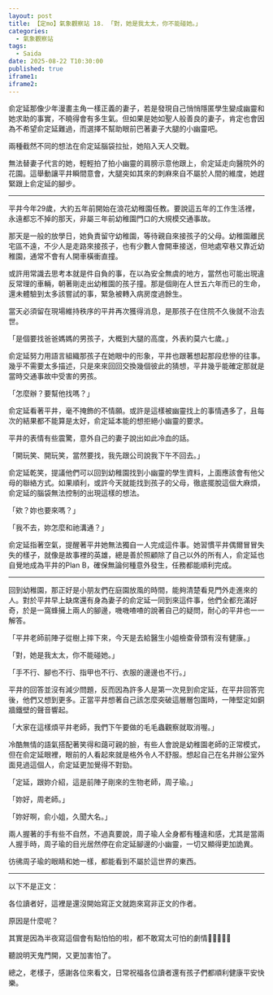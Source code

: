 ```yaml
---
layout: post
title: 【定mo】氣象觀察站 18. 「對，她是我太太，你不能碰她。」
categories:
  - 氣象觀察站
tags:
  - Saida
date: 2025-08-22 T10:30:00
published: true
iframe1: 
iframe2:
---
```

俞定延那像少年漫畫主角一樣正義的妻子，若是發現自己悄悄隱匿學生變成幽靈和她求助的事實，不曉得會有多生氣。但如果是她如聖人般善良的妻子，肯定也會因為不希望俞定延難過，而選擇不幫助眼前巴著妻子大腿的小幽靈吧。

兩種截然不同的想法在俞定延腦袋拉扯，她陷入天人交戰。

無法替妻子代言的她，輕輕拍了拍小幽靈的肩膀示意他跟上，俞定延走向醫院外的花園。這舉動讓平井瞬間意會，大腿突如其來的刺麻來自不屬於人間的維度，她趕緊跟上俞定延的腳步。

---

平井今年29歲，大約五年前開始在浪花幼稚園任教。要說這五年的工作生活裡，永遠都忘不掉的那天，非屬三年前幼稚園門口的大規模交通事故。

那天是一般的放學日，她負責留守幼稚園，等待親自來接孩子的父母。幼稚園離民宅區不遠，不少人是走路來接孩子，也有少數人會開車接送，但地處窄巷又靠近幼稚園，通常不會有人開車橫衝直撞。

或許用常識去思考本就是件自負的事，在以為安全無虞的地方，當然也可能出現違反常理的車輛，朝著剛走出幼稚園的孩子撞。那是個剛在人世五六年而已的生命，還未體驗到太多該嘗試的事，緊急被轉入病房度過餘生。

當天必須留在現場維持秩序的平井再次獲得消息，是那孩子在住院不久後就不治去世。

「是個要找爸爸媽媽的男孩子，大概到大腿的高度，外表約莫六七歲。」

俞定延努力用語言組織那孩子在她眼中的形象，平井也跟著想起那段悲慘的往事。幾乎不需要太多描述，只是來來回回交換幾個彼此的猜想，平井幾乎能確定那就是當時交通事故中受害的男孩。

「怎麼辦？要幫他找嗎？」

俞定延看著平井，毫不掩飾的不情願。或許是這樣被幽靈找上的事情遇多了，且每次的結果都不能算是太好，俞定延本能的想拒絕小幽靈的要求。

平井的表情有些震驚，意外自己的妻子說出如此冷血的話。

「開玩笑、開玩笑，當然要找，我先跟公司說我下午不回去。」

俞定延乾笑，提議他們可以回到幼稚園找到小幽靈的學生資料，上面應該會有他父母的聯絡方式。如果順利，或許今天就能找到孩子的父母，徹底擺脫這個大麻煩，俞定延的腦袋無法控制的出現這樣的想法。

「欸？妳也要來嗎？」

「我不去，妳怎麼和祂溝通？」

俞定延指著空氣，提醒著平井她無法獨自一人完成這件事。她習慣平井偶爾冒冒失失的樣子，就像是故事裡的英雄，總是善於照顧除了自己以外的所有人，俞定延也自覺地成為平井的Plan B，確保無論何種意外發生，任務都能順利完成。

---

回到幼稚園，那正好是小朋友們在庭園放風的時間，能夠清楚看見門外走進來的人。對於平井早上缺席還有身為妻子的俞定延一同到來這件事，他們全都充滿好奇，於是一窩蜂擁上兩人的腳邊，嘰嘰喳喳的說著自己的疑問，耐心的平井也一一解答。

「平井老師前陣子從樹上摔下來，今天是去給醫生小姐檢查骨頭有沒有健康。」

「對，她是我太太，你不能碰她。」

「手不行、腳也不行、指甲也不行、衣服的邊邊也不行。」

平井的回答並沒有減少問題，反而因為許多人是第一次見到俞定延，在平井回答完後，他們又想到更多。正當平井想著自己該怎麼突破這層層包圍時，一陣堅定如銅牆鐵壁的聲音響起。

「大家在這樣煩平井老師，我們下午要做的毛毛蟲觀察就取消喔。」

冷酷無情的語氣搭配著笑得和藹可親的臉，有些人會說是幼稚園老師的正常模式，但在俞定延眼裡，眼前的人看起來就是格外令人不舒服。想起自己在名井辦公室外面見過這個人，俞定延更加覺得不對勁。

「定延，跟妳介紹，這是前陣子剛來的生物老師，周子瑜。」

「妳好，周老師。」

「妳好啊，俞小姐，久聞大名。」

兩人握著的手有些不自然，不過真要說，周子瑜人全身都有種違和感，尤其是當兩人握手時，周子瑜的目光居然停在俞定延腳邊的小幽靈，一切又顯得更加詭異。

彷彿周子瑜的眼睛和她一樣，都能看到不屬於這世界的東西。


---
以下不是正文：

各位讀者好，這裡是還沒開始寫正文就跑來寫非正文的作者。

原因是什麼呢？

其實是因為半夜寫這個會有點怕怕的啦，都不敢寫太可怕的劇情👻👻👻👻👻

聽說明天鬼門開，又更加害怕了。

總之，老樣子，感謝各位來看文，日常祝福各位讀者還有孩子們都順利健康平安快樂。